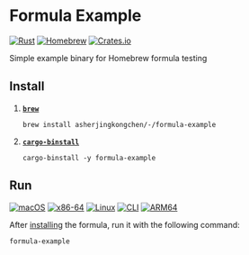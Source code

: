 # Formula Example

[![Rust](https://img.shields.io/crates/msrv/formula-example?style=for-the-badge&label=rust&logo=rust&logoColor=fff&labelColor=333&color=d41)](https://crates.io/crates/formula-example)
[![Homebrew](https://img.shields.io/badge/dynamic/regex?url=https%3A%2F%2Fraw.githubusercontent.com%2FAsherJingkongChen%2Fhomebrew--%2Frefs%2Fheads%2Fmain%2FFormula%2Fformula-example.rb&search=version%20%27%28%5B0-9%5D%2B.%5B0-9%5D%2B.%5B0-9%5D%2B%29%27&replace=v%241&style=for-the-badge&label=homebrew&logo=homebrew&logoColor=fc9&labelColor=333&color=b73)](https://github.com/AsherJingkongChen/homebrew--/blob/main/Formula/formula-example.rb)
[![Crates.io](https://img.shields.io/crates/v/formula-example?style=for-the-badge&label=crates&logo=docs.rs&logoColor=da3&labelColor=333&color=473)](https://crates.io/crates/formula-example)

Simple example binary for Homebrew formula testing

## Install

1. **[`brew`](https://brew.sh/)**

    ```shell
    brew install asherjingkongchen/-/formula-example
    ```

2. **[`cargo-binstall`](https://github.com/cargo-bins/cargo-binstall?tab=readme-ov-file#installation)**

    ```shell
    cargo-binstall -y formula-example
    ```

## Run

[![macOS](https://img.shields.io/badge/macos-eee?style=for-the-badge&logo=apple&logoColor=fff&labelColor=333)](https://www.apple.com/macos/)
[![x86-64](https://img.shields.io/badge/x86%e2%80%9364-e22?style=for-the-badge&logo=amd&logoColor=e22&labelColor=333)](https://www.kernel.org/doc/html/v6.14/arch/x86/x86_64/index.html)
[![Linux](https://img.shields.io/badge/linux-fc2?style=for-the-badge&logo=linux&logoColor=fc2&labelColor=333)](https://kernel.org/)
[![CLI](https://img.shields.io/badge/cli-6a3?style=for-the-badge&logo=gnometerminal&logoColor=6a3&labelColor=333)](https://en.wikipedia.org/wiki/Command-line_interface)
[![ARM64](https://img.shields.io/badge/arm64-09b?style=for-the-badge&logo=arm&logoColor=09b&labelColor=333)](https://www.kernel.org/doc/html/v6.14/arch/arm64/index.html)

After [installing](#install) the formula, run it with the following command:

```shell
formula-example
```
